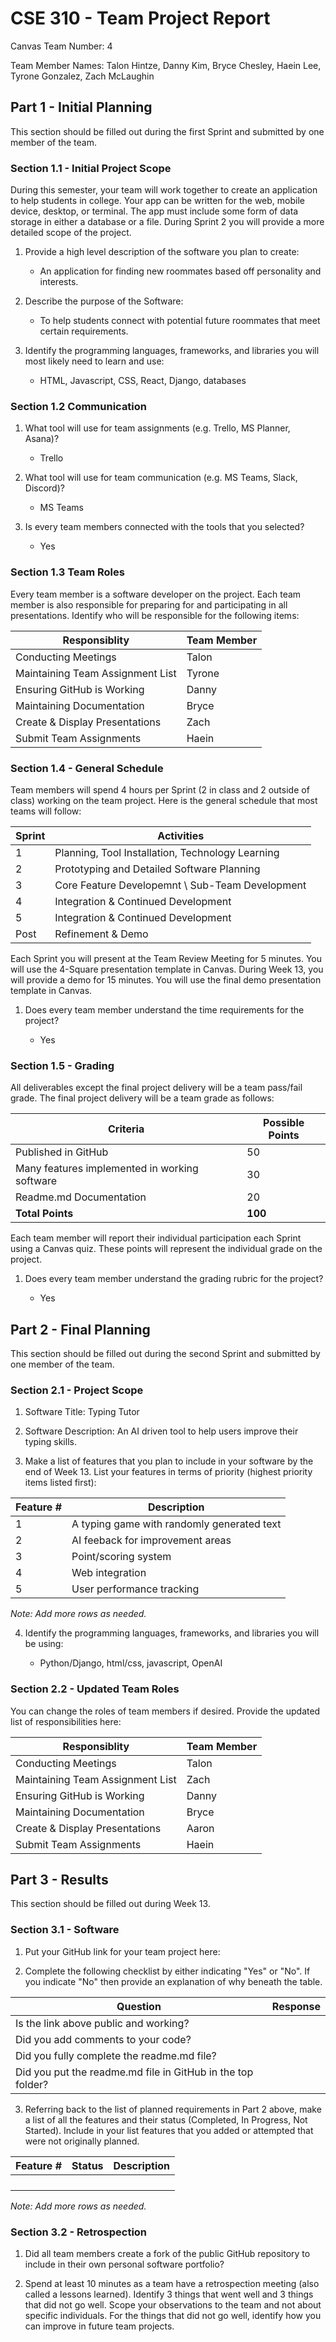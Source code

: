 # CSE 310 - Team Project Report

Canvas Team Number: 4

Team Member Names: Talon Hintze, Danny Kim, Bryce Chesley, Haein Lee, Tyrone Gonzalez, Zach McLaughin

## Part 1 - Initial Planning

This section should be filled out during the first Sprint and submitted by one member of the team.

### Section 1.1 - Initial Project Scope

During this semester, your team will work together to create an application to help students in college.  Your app can be written for the web, mobile device, desktop, or terminal.  The app must include some form of data storage in either a database or a file.  During Sprint 2 you will provide a more detailed scope of the project. 

1. Provide a high level description of the software you plan to create:

    * An application for finding new roommates based off personality and interests.

2. Describe the purpose of the Software:

    * To help students connect with potential future roommates that meet certain requirements. 

3. Identify the programming languages, frameworks, and libraries you will most likely need to learn and use:

    * HTML, Javascript, CSS, React, Django, databases

### Section 1.2 Communication

1. What tool will use for team assignments (e.g. Trello, MS Planner, Asana)? 

    * Trello

2. What tool will use for team communication (e.g. MS Teams, Slack, Discord)? 

    * MS Teams

3. Is every team members connected with the tools that you selected?

    * Yes

### Section 1.3 Team Roles

Every team member is a software developer on the project.  Each team member is also responsible for preparing for and participating in all presentations.  Identify who will be responsible for the following items:

|Responsiblity                   |Team Member         |
|--------------------------------|--------------------|
|Conducting Meetings             |       Talon        |
|Maintaining Team Assignment List|       Tyrone       |
|Ensuring GitHub is Working      |       Danny        |
|Maintaining Documentation       |       Bryce        |
|Create & Display Presentations  |       Zach         |
|Submit Team Assignments         |       Haein        |

### Section 1.4 - General Schedule

Team members will spend 4 hours per Sprint (2 in class and 2 outside of class) working on the team project. Here is the general schedule that most teams will follow:

|Sprint|Activities                                      |
|------|------------------------------------------------|
|  1   |Planning, Tool Installation, Technology Learning|
|  2   |Prototyping and Detailed Software Planning      |
|  3   |Core Feature Developemnt \ Sub-Team Development |
|  4   |Integration & Continued Development             |
|  5   |Integration & Continued Development             |
| Post |Refinement & Demo                               |

Each Sprint you will present at the Team Review Meeting for 5 minutes.  You will use the 4-Square presentation template in Canvas.  During Week 13, you will provide a demo for 15 minutes.  You will use the final demo presentation template in Canvas.

1. Does every team member understand the time requirements for the project?

    * Yes

### Section 1.5 - Grading

All deliverables except the final project delivery will be a team pass/fail grade.  The final project delivery will be a team grade as follows:

|Criteria                                     |Possible Points|
|---------------------------------------------|---------------|
|Published in GitHub                          |       50      |
|Many features implemented in working software|       30      |
|Readme.md Documentation                      |       20      |
|**Total Points**                             |    **100**    |

Each team member will report their individual participation each Sprint using a Canvas quiz.  These points will represent the individual grade on the project.

1. Does every team member understand the grading rubric for the project?

    * Yes

## Part 2 - Final Planning

This section should be filled out during the second Sprint and submitted by one member of the team.

### Section 2.1 - Project Scope

1. Software Title: Typing Tutor

2. Software Description: An AI driven tool to help users improve their typing skills.

3. Make a list of features that you plan to include in your software by the end of Week 13.  List your features in terms of priority (highest priority items listed first):

|Feature #|Description                                               |
|---------|----------------------------------------------------------|
|    1    | A typing game with randomly generated text               |
|    2    | AI feeback for improvement areas                         |
|    3    | Point/scoring system                                     |
|    4    | Web integration                                          |
|    5    | User performance tracking                                |

_Note: Add more rows as needed._


4. Identify the programming languages, frameworks, and libraries you will be using:

    * Python/Django, html/css, javascript, OpenAI

### Section 2.2 - Updated Team Roles

You can change the roles of team members if desired.  Provide the updated list of responsibilities here:

|Responsiblity                   |Team Member         |
|--------------------------------|--------------------|
|Conducting Meetings             |   Talon            |
|Maintaining Team Assignment List|   Zach             |
|Ensuring GitHub is Working      |   Danny            |
|Maintaining Documentation       |   Bryce            |
|Create & Display Presentations  |   Aaron            |
|Submit Team Assignments         |   Haein            |

## Part 3 - Results

This section should be filled out during Week 13.

### Section 3.1 - Software

1. Put your GitHub link for your team project here: 

2. Complete the following checklist by either indicating "Yes" or "No".  If you indicate "No" then provide an explanation of why beneath the table.

|Question                                                    |Response|
|------------------------------------------------------------|--------|
|Is the link above public and working?                       |        |
|Did you add comments to your code?                          |        |
|Did you fully complete the readme.md file?                  |        |
|Did you put the readme.md file in GitHub in the top folder? |        |

3. Referring back to the list of planned requirements in Part 2 above, make a list of all the features and their status (Completed, In Progress, Not Started).  Include in your list features that you added or attempted that were not originally planned.

|Feature #|Status     |Description                                               |
|---------|-----------|----------------------------------------------------------|
|         |           |                                                          |
|         |           |                                                          |
|         |           |                                                          |
|         |           |                                                          |

_Note: Add more rows as needed._

### Section 3.2 - Retrospection

1. Did all team members create a fork of the public GitHub repository to include in their own personal software portfolio?

2. Spend at least 10 minutes as a team have a retrospection meeting (also called a lessons learned).  Identify 3 things that went well and 3 things that did not go well.  Scope your observations to the team and not about specific individuals.  For the things that did not go well, identify how you can improve in future team projects.

